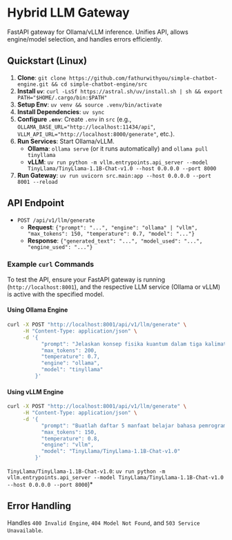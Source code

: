 # Hybrid LLM Gateway

FastAPI gateway for Ollama/vLLM inference. Unifies API, allows engine/model selection, and handles errors efficiently.

## Quickstart (Linux)

1.  **Clone**: `git clone https://github.com/fathurwithyou/simple-chatbot-engine.git && cd simple-chatbot-engine/src`
2.  **Install `uv`**: `curl -LsSf https://astral.sh/uv/install.sh | sh && export PATH="$HOME/.cargo/bin:$PATH"`
3.  **Setup Env**: `uv venv && source .venv/bin/activate`
4.  **Install Dependencies**: `uv sync`
5.  **Configure `.env`**: Create `.env` in `src` (e.g., `OLLAMA_BASE_URL="http://localhost:11434/api"`, `VLLM_API_URL="http://localhost:8000/generate"`, etc.).
6.  **Run Services**: Start Ollama/vLLM.
    * **Ollama**: `ollama serve` (or it runs automatically) and `ollama pull tinyllama`
    * **vLLM**: `uv run python -m vllm.entrypoints.api_server --model TinyLlama/TinyLlama-1.1B-Chat-v1.0 --host 0.0.0.0 --port 8000`
7.  **Run Gateway**: `uv run uvicorn src.main:app --host 0.0.0.0 --port 8001 --reload`

## API Endpoint

* `POST /api/v1/llm/generate`
    * **Request**: `{"prompt": "...", "engine": "ollama" | "vllm", "max_tokens": 150, "temperature": 0.7, "model": "..."}`
    * **Response**: `{"generated_text": "...", "model_used": "...", "engine_used": "..."}`

### Example `curl` Commands

To test the API, ensure your FastAPI gateway is running (`http://localhost:8001`), and the respective LLM service (Ollama or vLLM) is active with the specified model.

#### Using Ollama Engine

```bash
curl -X POST "http://localhost:8001/api/v1/llm/generate" \
     -H "Content-Type: application/json" \
     -d '{
           "prompt": "Jelaskan konsep fisika kuantum dalam tiga kalimat.",
           "max_tokens": 200,
           "temperature": 0.7,
           "engine": "ollama",
           "model": "tinyllama"
         }'
```
#### Using vLLM Engine

```bash
curl -X POST "http://localhost:8001/api/v1/llm/generate" \
     -H "Content-Type: application/json" \
     -d '{
           "prompt": "Buatlah daftar 5 manfaat belajar bahasa pemrograman baru.",
           "max_tokens": 150,
           "temperature": 0.8,
           "engine": "vllm",
           "model": "TinyLlama/TinyLlama-1.1B-Chat-v1.0"
         }'
```
`TinyLlama/TinyLlama-1.1B-Chat-v1.0`: `uv run python -m vllm.entrypoints.api_server --model TinyLlama/TinyLlama-1.1B-Chat-v1.0 --host 0.0.0.0 --port 8000`)*

## Error Handling

Handles `400 Invalid Engine`, `404 Model Not Found`, and `503 Service Unavailable`.
